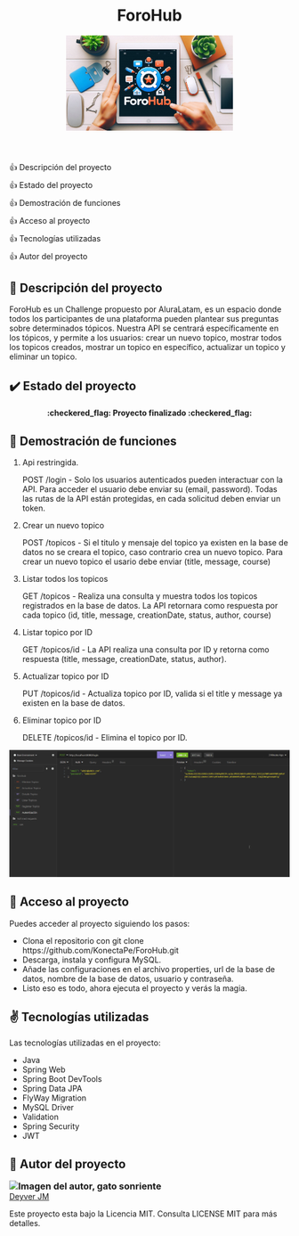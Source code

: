 <header style="display: flex; flex-direction: column; justify-content: center; align-items: center">
<h1 align="center">ForoHub</h1>
<img src="./images/forohub.jpeg" style="object-fit: cover; object-position: center; width: 300px;" alt="Logo principal de LiterBook"/>
</header>
<main>
<ul style="display:flex; flex-direction: column; gap: .5rem; list-style: none; padding: 0; margin-top: 50px">
<li>
<a href="#description" style="display: inline; align-items: center; gap: .5rem; text-decoration: none">
<span>👍</span> 
<span>Descripción del proyecto</span>
</a>
</li>
<li>
<a href="#state" style="display: inline; align-items: center; gap: .5rem; text-decoration: none">
<span>👍</span> 
<span>Estado del proyecto</span>
</a>
</li>
<li>
<a href="#functions" style="display: inline; align-items: center; gap: .5rem; text-decoration: none">
<span>👍</span> 
<span>Demostración de funciones</span>
</a>
</li>
<li>
<a href="#projects" style="display: inline; align-items: center; gap: .5rem; text-decoration: none">
<span>👍</span> 
<span>Acceso al proyecto</span>
</a>
</li>
<li>
<a href="#technologies" style="display: inline; align-items: center; gap: .5rem; text-decoration: none">
<span>👍</span> 
<span>Tecnologías utilizadas</span>
</a>
</li>
<li>
<a href="#author" style="display: inline; align-items: center; gap: .5rem; text-decoration: none">
<span>👍</span> 
<span>Autor del proyecto</span>
</a>
</li>
</ul>
<section id="description">
<h2>🚀 Descripción del proyecto</h2>
<p>ForoHub es un Challenge propuesto por AluraLatam, es un espacio donde todos los participantes de una plataforma pueden plantear sus preguntas sobre determinados tópicos. Nuestra API se centrará específicamente en los tópicos, y permite a los usuarios: crear un nuevo topico, mostrar todos los topicos creados, mostrar un topico en específico, actualizar un topico y eliminar un topico.</p>
</section>
<section id="state">
<h2>✔️ Estado del proyecto</h2>
<h4 align="center">
:checkered_flag: Proyecto finalizado :checkered_flag:
</h4>
</section>
<section id="functions">
<h2>🔨 Demostración de funciones</h2>
<ol>
<li>Api restringida.</li>
<p>POST /login - Solo los usuarios autenticados pueden interactuar con la API. Para acceder el usuario debe enviar su (email, password). Todas las rutas de la API están protegidas, en cada solicitud deben enviar un token.</p>
<li>Crear un nuevo topico</li>
<p>POST /topicos - Si el titulo y mensaje del topico ya existen en la base de datos no se creara el topico, caso contrario crea un nuevo topico. Para crear un nuevo topico el usario debe enviar (title, message, course)</p>
<li>Listar todos los topicos</li>
<p>GET /topicos - Realiza una consulta y muestra todos los topicos registrados en la base de datos. La API retornara como respuesta por cada topico (id, title, message, creationDate, status, author, course)</p>
<li>Listar topico por ID</li>
<p>GET /topicos/id - La API realiza una consulta por ID y retorna como respuesta (title, message, creationDate, status, author).</p>
<li>Actualizar topico por ID</li>
<p>PUT /topicos/id - Actualiza topico por ID, valida si el title y message ya existen en la base de datos.</p>
<li>Eliminar topico por ID</li>
<p>DELETE /topicos/id - Elimina el topico por ID.</p>
</ol>
<img src="./images/forohub.gif" alt="Funcionalidades de literbook, libros consumo de API"/>
</section>
<section id="projects">
<h2>📁 Acceso al proyecto</h2>
<p>Puedes acceder al proyecto siguiendo los pasos:</p>
<ul>
<li>Clona el repositorio con git clone https://github.com/KonectaPe/ForoHub.git</li>
<li>Descarga, instala y configura MySQL.</li>
<li>Añade las configuraciones en el archivo properties, url de la base de datos, nombre de la base de datos, usuario y contraseña.</li>
<li>Listo eso es todo, ahora ejecuta el proyecto y verás la magia.</li>
</ul>
</section>
<section id="technologies">
<h2>✌️ Tecnologías utilizadas</h2>
<p>Las tecnologías utilizadas en el proyecto:</p>
<ul>
<li>Java</li>
<li>Spring Web</li>
<li>Spring Boot DevTools</li>
<li>Spring Data JPA</li>
<li>FlyWay Migration</li>
<li>MySQL Driver</li>
<li>Validation</li>
<li>Spring Security</li>
<li>JWT</li>
</ul>
</section>
<section id="author">
<h2>🧔 Autor del proyecto</h2>
<h3 style="padding: 0; margin: 0">
<img src="https://encrypted-tbn0.gstatic.com/images?q=tbn:ANd9GcQCHloGjvQT61AIkRXNYG18j8G8_6Sm5yblJwh5bUuMWg&s" alt="Imagen del autor, gato sonriente" width="50px" height="50px" style="object-fit: cover"/>
</h3>
<a href="https://github.com/KonectaPe/KonectaPe" target="_blank">
Deyver JM
</a>
<p>Este proyecto esta bajo la Licencia MIT. Consulta LICENSE MIT para más detalles.</p>
</section>
</main>